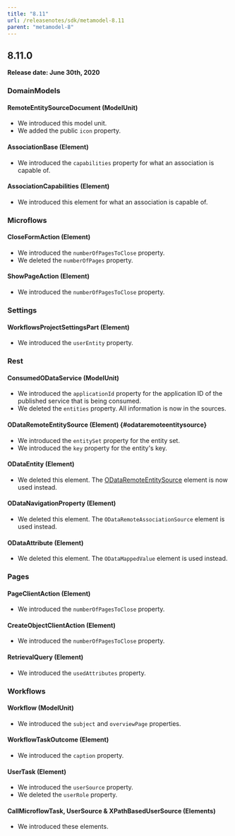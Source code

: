 ```yaml
---
title: "8.11"
url: /releasenotes/sdk/metamodel-8.11
parent: "metamodel-8"
---
```


## 8.11.0

**Release date: June 30th, 2020**

### DomainModels

#### RemoteEntitySourceDocument (ModelUnit)

* We introduced this model unit.
* We added the public `icon` property.

#### AssociationBase (Element)

* We introduced the `capabilities` property for what an association is capable of.

#### AssociationCapabilities (Element)

* We introduced this element for what an association is capable of.

### Microflows

#### CloseFormAction (Element)

* We introduced the `numberOfPagesToClose` property.
* We deleted the `numberOfPages` property.

#### ShowPageAction (Element)

* We introduced the `numberOfPagesToClose` property.

### Settings

#### WorkflowsProjectSettingsPart (Element)

* We introduced the `userEntity` property.

### Rest

#### ConsumedODataService (ModelUnit)

* We introduced the `applicationId` property for the application ID of the published service that is being consumed.
* We deleted the `entities` property. All information is now in the sources.

#### ODataRemoteEntitySource (Element) {#odataremoteentitysource}

* We introduced the `entitySet` property for the entity set.
* We introduced the `key` property for the entity's key.

#### ODataEntity (Element)

* We deleted this element. The [ODataRemoteEntitySource](#odataremoteentitysource) element is now used instead.

#### ODataNavigationProperty (Element)

* We deleted this element. The `ODataRemoteAssociationSource` element is used instead.

#### ODataAttribute (Element)

* We deleted this element. The `ODataMappedValue` element is used instead.

### Pages

#### PageClientAction (Element)

* We introduced the `numberOfPagesToClose` property.

#### CreateObjectClientAction (Element)

* We introduced the `numberOfPagesToClose` property.

#### RetrievalQuery (Element)

* We introduced the `usedAttributes` property.

### Workflows

#### Workflow (ModelUnit)

* We introduced the `subject` and `overviewPage` properties.

#### WorkflowTaskOutcome (Element)

* We introduced the `caption` property.

#### UserTask (Element)

* We introduced the `userSource` property.
* We deleted the `userRole` property.

#### CallMicroflowTask, UserSource & XPathBasedUserSource (Elements)

* We introduced these elements.
